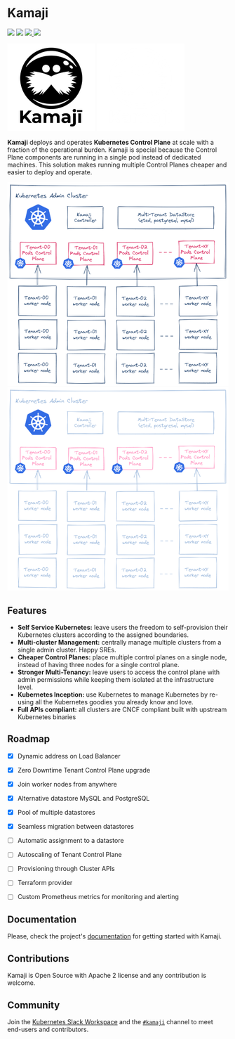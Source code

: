 # Kamaji

<p align="left">
  <img src="https://img.shields.io/github/license/clastix/kamaji"/>
  <img src="https://img.shields.io/github/go-mod/go-version/clastix/kamaji"/>
  <a href="https://github.com/clastix/kamaji/releases">
    <img src="https://img.shields.io/github/v/release/clastix/kamaji"/>
    <img src="https://goreportcard.com/badge/github.com/clastix/kamaji">
  </a>
</p>

![Logo](assets/logo-black.png#gh-light-mode-only)
![Logo](assets/logo-white.png#gh-dark-mode-only)

**Kamaji** deploys and operates **Kubernetes Control Plane** at scale with a fraction of the operational burden. Kamaji is special because the Control Plane components are running in a single pod instead of dedicated machines. This solution makes running multiple Control Planes cheaper and easier to deploy and operate.

![Architecture](docs/content/images/kamaji-light.png#gh-light-mode-only)
![Architecture](docs/content/images/kamaji-dark.png#gh-dark-mode-only)

## Features

- **Self Service Kubernetes:** leave users the freedom to self-provision their Kubernetes clusters according to the assigned boundaries.
- **Multi-cluster Management:** centrally manage multiple clusters from a single admin cluster. Happy SREs. 
- **Cheaper Control Planes:** place multiple control planes on a single node, instead of having three nodes for a single control plane.
- **Stronger Multi-Tenancy:** leave users to access the control plane with admin permissions while keeping them isolated at the infrastructure level.
- **Kubernetes Inception:** use Kubernetes to manage Kubernetes by re-using all the Kubernetes goodies you already know and love.
- **Full APIs compliant:** all clusters are CNCF compliant built with upstream Kubernetes binaries

## Roadmap

- [x] Dynamic address on Load Balancer
- [x] Zero Downtime Tenant Control Plane upgrade
- [x] Join worker nodes from anywhere
- [x] Alternative datastore MySQL and PostgreSQL
- [x] Pool of multiple datastores
- [x] Seamless migration between datastores
- [ ] Automatic assignment to a datastore
- [ ] Autoscaling of Tenant Control Plane
- [ ] Provisioning through Cluster APIs
- [ ] Terraform provider
- [ ] Custom Prometheus metrics for monitoring and alerting


## Documentation
Please, check the project's [documentation](https://kamaji.clastix.io/) for getting started with Kamaji.

## Contributions
Kamaji is Open Source with Apache 2 license and any contribution is welcome.

## Community
Join the [Kubernetes Slack Workspace](https://slack.k8s.io/) and the [`#kamaji`](https://kubernetes.slack.com/archives/C03GLTTMWNN) channel to meet end-users and contributors.
